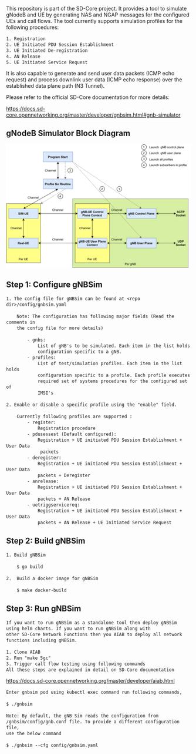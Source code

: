 <!--
SPDX-FileCopyrightText: 2021 Open Networking Foundation <info@opennetworking.org>

SPDX-License-Identifier: Apache-2.0

-->

This repository is part of the SD-Core project. It provides a tool to simulate
gNodeB and UE by generating NAS and NGAP messages for the configured UEs and 
call flows. The tool currently supports simulation profiles for the following
procedures:

    1. Registration
    2. UE Initiated PDU Session Establishment
    3. UE Initiated De-registration 
    4. AN Release
    5. UE Initiated Service Request 

It is also capable to generate and send user data packets (ICMP echo request) 
and process downlink user data (ICMP echo response) over the established data 
plane path (N3 Tunnel). 

Please refer to the official SD-Core documentation for more details: 

<https://docs.sd-core.opennetworking.org/master/developer/gnbsim.html#gnb-simulator>

## gNodeB Simulator Block Diagram

![gNBSim](/docs/gnbsim_flow_diagram.png)


## Step 1: Configure gNBSim
    
    1. The config file for gNBSim can be found at <repo dir>/config/gnbsim.yaml
        
        Note: The configuration has following major fields (Read the comments in
        the config file for more details)
            
            - gnbs: 
                List of gNB's to be simulated. Each item in the list holds 
                configuration specific to a gNB.
            - profiles:
                List of test/simulation profiles. Each item in the list holds 
                configuration specific to a profile. Each profile executes   
                required set of systems procedures for the configured set of 
                IMSI's 
        
    2. Enable or disable a specific profile using the "enable" field. 
        
        Currently following profiles are supported :
            - register: 
                Registration procedure
            - pdusessest (Default configured): 
                Registration + UE initiated PDU Session Establishment + User Data
                 packets
            - deregister:
                Registration + UE initiated PDU Session Establishment + User Data
                packets + Deregister
            - anrelease:
                Registration + UE initiated PDU Session Establishment + User Data
                packets + AN Release
            - uetriggservicereq:
                Registration + UE initiated PDU Session Establishment + User Data
                packets + AN Release + UE Initiated Service Request

      
## Step 2: Build gNBSim
    1. Build gNBSim

        $ go build
    
    2.  Build a docker image for gNBSim
        
        $ make docker-build
      
      
## Step 3: Run gNBSim
    
    If you want to run gNBSim as a standalone tool then deploy gNBSim using helm charts. If you want to run gNBSim along with 
    other SD-Core Network Functions then you AIAB to deploy all network functions including gNBSim. 
    
    1. Clone AIAB
    2. Run "make 5gc"
    3. Trigger call flow testing using following commands
    All these steps are explained in detail on SD-Core documentation 
   
   <https://docs.sd-core.opennetworking.org/master/developer/aiab.html> 
    
    Enter gnbsim pod using kubectl exec command run following commands, 
    
    $ ./gnbsim
    
    Note: By default, the gNB Sim reads the configuration from 
    /gnbsim/config/gnb.conf file. To provide a different configuration file,
    use the below command

    $ ./gnbsim --cfg config/gnbsim.yaml
